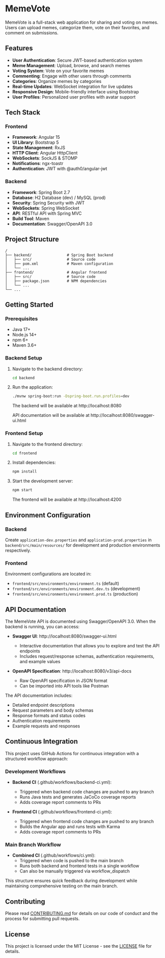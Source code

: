 # MemeVote

MemeVote is a full-stack web application for sharing and voting on memes. Users can upload memes, categorize them, vote on their favorites, and comment on submissions.

## Features

- **User Authentication**: Secure JWT-based authentication system
- **Meme Management**: Upload, browse, and search memes
- **Voting System**: Vote on your favorite memes
- **Commenting**: Engage with other users through comments
- **Categories**: Organize memes by categories
- **Real-time Updates**: WebSocket integration for live updates
- **Responsive Design**: Mobile-friendly interface using Bootstrap
- **User Profiles**: Personalized user profiles with avatar support

## Tech Stack

### Frontend
- **Framework**: Angular 15
- **UI Library**: Bootstrap 5
- **State Management**: RxJS
- **HTTP Client**: Angular HttpClient
- **WebSockets**: SockJS & STOMP
- **Notifications**: ngx-toastr
- **Authentication**: JWT with @auth0/angular-jwt

### Backend
- **Framework**: Spring Boot 2.7
- **Database**: H2 Database (dev) / MySQL (prod)
- **Security**: Spring Security with JWT
- **WebSockets**: Spring WebSocket
- **API**: RESTful API with Spring MVC
- **Build Tool**: Maven
- **Documentation**: Swagger/OpenAPI 3.0

## Project Structure

```
/
├── backend/                # Spring Boot backend
│   ├── src/                # Source code
│   ├── pom.xml             # Maven configuration
│   └── ...
├── frontend/               # Angular frontend
│   ├── src/                # Source code
│   ├── package.json        # NPM dependencies
│   └── ...
└── ...
```

## Getting Started

### Prerequisites

- Java 17+
- Node.js 14+
- npm 6+
- Maven 3.6+

### Backend Setup

1. Navigate to the backend directory:
   ```bash
   cd backend
   ```

2. Run the application:
   ```bash
   ./mvnw spring-boot:run -Dspring-boot.run.profiles=dev
   ```

   The backend will be available at http://localhost:8080

   API documentation will be available at http://localhost:8080/swagger-ui.html

### Frontend Setup

1. Navigate to the frontend directory:
   ```bash
   cd frontend
   ```

2. Install dependencies:
   ```bash
   npm install
   ```

3. Start the development server:
   ```bash
   npm start
   ```

   The frontend will be available at http://localhost:4200

## Environment Configuration

### Backend

Create `application-dev.properties` and `application-prod.properties` in `backend/src/main/resources/` for development and production environments respectively.

### Frontend

Environment configurations are located in:
- `frontend/src/environments/environment.ts` (default)
- `frontend/src/environments/environment.dev.ts` (development)
- `frontend/src/environments/environment.prod.ts` (production)

## API Documentation

The MemeVote API is documented using Swagger/OpenAPI 3.0. When the backend is running, you can access:

- **Swagger UI**: http://localhost:8080/swagger-ui.html
  - Interactive documentation that allows you to explore and test the API endpoints
  - Includes request/response schemas, authentication requirements, and example values

- **OpenAPI Specification**: http://localhost:8080/v3/api-docs
  - Raw OpenAPI specification in JSON format
  - Can be imported into API tools like Postman

The API documentation includes:
- Detailed endpoint descriptions
- Request parameters and body schemas
- Response formats and status codes
- Authentication requirements
- Example requests and responses

## Continuous Integration

This project uses GitHub Actions for continuous integration with a structured workflow approach:

### Development Workflows
- **Backend CI** (.github/workflows/backend-ci.yml):
  - Triggered when backend code changes are pushed to any branch
  - Runs Java tests and generates JaCoCo coverage reports
  - Adds coverage report comments to PRs

- **Frontend CI** (.github/workflows/frontend-ci.yml):
  - Triggered when frontend code changes are pushed to any branch
  - Builds the Angular app and runs tests with Karma
  - Adds coverage report comments to PRs

### Main Branch Workflow
- **Combined CI** (.github/workflows/ci.yml):
  - Triggered when code is pushed to the main branch
  - Runs both backend and frontend tests in a single workflow
  - Can also be manually triggered via workflow_dispatch

This structure ensures quick feedback during development while maintaining comprehensive testing on the main branch.

## Contributing

Please read [CONTRIBUTING.md](CONTRIBUTING.md) for details on our code of conduct and the process for submitting pull requests.

## License

This project is licensed under the MIT License - see the [LICENSE](LICENSE) file for details.
